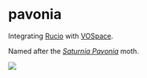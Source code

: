 # pavonia
Integrating <a href="https://rucio.cern.ch/">Rucio</a> with <a target="blank" href="http://ivoa.net/documents/VOSpace/">VOSpace</a>.

Named after the <a href="https://www.ukmoths.org.uk/species/saturnia-pavonia">_Saturnia Pavonia_</a> moth.

<a href="https://www.ukmoths.org.uk/species/saturnia-pavonia"><img src="https://www.ukmoths.org.uk/site/assets/files/13734/1643s_pavoniadw.450x0.jpg?nc=1540713259"/></a>
